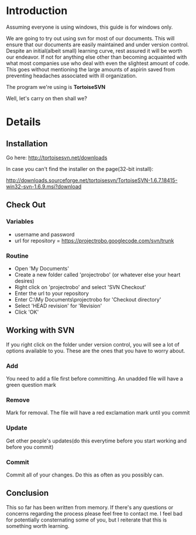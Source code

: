 # Introduction #

Assuming everyone is using windows, this guide is for windows only.

We are going to try out using svn for most of our documents. This will ensure that our documents are easily maintained and under version control. Despite an initial(albeit small) learning curve, rest assured it will be worth our endeavor. If not for anything else other than becoming acquainted with what most companies use who deal with even the slightest amount of code. This goes without mentioning the large amounts of aspirin saved from preventing headaches associated with ill organization.

The program we're using is **TortoiseSVN**

Well, let's carry on then shall we?

# Details #

## Installation ##

Go here: http://tortoisesvn.net/downloads

In case you can't find the installer on the page(32-bit install):

http://downloads.sourceforge.net/tortoisesvn/TortoiseSVN-1.6.7.18415-win32-svn-1.6.9.msi?download


## Check Out ##

### Variables ###
  * username and password
  * url for repository = https://projectrobo.googlecode.com/svn/trunk


### Routine ###
  * Open 'My Documents'
  * Create a new folder called 'projectrobo' (or whatever else your heart desires)
  * Right click on 'projectrobo' and select 'SVN Checkout'
  * Enter the url to your repository
  * Enter C:\My Documents\projectrobo for 'Checkout directory'
  * Select 'HEAD revision' for 'Revision'
  * Click 'OK'


## Working with SVN ##
If you right click on the folder under version control, you will see a lot of options available to you. These are the ones that you have to worry about.

### Add ###
You need to add a file first before committing. An unadded file will have a green question mark

### Remove ###
Mark for removal. The file will have a red exclamation mark until you commit

### Update ###
Get other people's updates(do this everytime before you start working and before you commit)

### Commit ###
Commit all of your changes. Do this as often as you possibly can.

## Conclusion ##
This so far has been written from memory. If there's any questions or concerns regarding the process please feel free to contact me. I feel bad for potentially consternating some of you, but I reiterate that this is something worth learning.